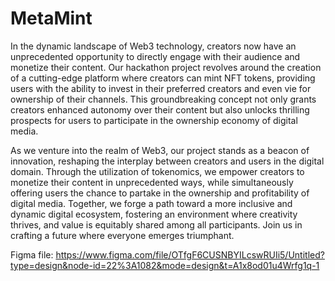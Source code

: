 # MetaMint
In the dynamic landscape of Web3 technology, creators now have an unprecedented opportunity to directly engage with their audience and monetize their content. Our hackathon project revolves around the creation of a cutting-edge platform where creators can mint NFT tokens, providing users with the ability to invest in their preferred creators and even vie for ownership of their channels. This groundbreaking concept not only grants creators enhanced autonomy over their content but also unlocks thrilling prospects for users to participate in the ownership economy of digital media.

As we venture into the realm of Web3, our project stands as a beacon of innovation, reshaping the interplay between creators and users in the digital domain. Through the utilization of tokenomics, we empower creators to monetize their content in unprecedented ways, while simultaneously offering users the chance to partake in the ownership and profitability of digital media. Together, we forge a path toward a more inclusive and dynamic digital ecosystem, fostering an environment where creativity thrives, and value is equitably shared among all participants. Join us in crafting a future where everyone emerges triumphant.

Figma file: https://www.figma.com/file/OTfgF6CUSNBYILcswRUIi5/Untitled?type=design&node-id=22%3A1082&mode=design&t=A1x8od01u4Wrfg1q-1
